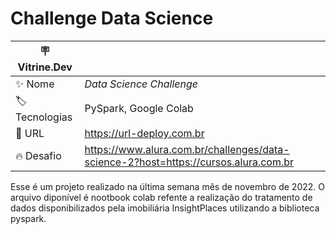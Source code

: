 # Challenge Data Science

| :placard: Vitrine.Dev | |
| -------------  | --- |
| :sparkles: Nome        | *Data Science Challenge*
| :label: Tecnologias | PySpark, Google Colab
| :rocket: URL         | https://url-deploy.com.br
| :fire: Desafio     | https://www.alura.com.br/challenges/data-science-2?host=https://cursos.alura.com.br

Esse é um projeto realizado na última semana mês de novembro de 2022. O arquivo diponível é nootbook colab refente a realização do tratamento de dados disponibilizados pela imobiliária InsightPlaces utilizando a biblioteca pyspark.
